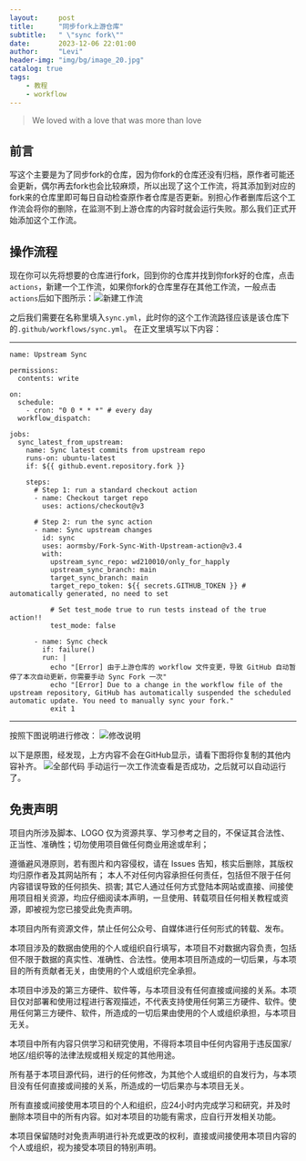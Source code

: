 ```yaml
---
layout:     post
title:      "同步fork上游仓库" 
subtitle:   " \"sync fork\""
date:       2023-12-06 22:01:00
author:     "Levi"
header-img: "img/bg/image_20.jpg"
catalog: true
tags:
    - 教程 
    - workflow
---
```


> We loved with a love that was more than love



## 前言

写这个主要是为了同步fork的仓库，因为你fork的仓库还没有归档，原作者可能还会更新，偶尔再去fork也会比较麻烦，所以出现了这个工作流，将其添加到对应的fork来的仓库里即可每日自动检查原作者仓库是否更新。别担心作者删库后这个工作流会将你的删除，在监测不到上游仓库的内容时就会运行失败。那么我们正式开始添加这个工作流。

## 操作流程

现在你可以先将想要的仓库进行fork，回到你的仓库并找到你fork好的仓库，点击`actions`，新建一个工作流，如果你fork的仓库里存在其他工作流，一般点击`actions`后如下图所示：![新建工作流]({{site.baseurl}}/img/syncworkflow/createworkflow.png)

之后我们需要在名称里填入`sync.yml`，此时你的这个工作流路径应该是该仓库下的`.github/workflows/sync.yml`。
在正文里填写以下内容：
****
````
name: Upstream Sync

permissions:
  contents: write

on:
  schedule:
    - cron: "0 0 * * *" # every day
  workflow_dispatch:

jobs:
  sync_latest_from_upstream:
    name: Sync latest commits from upstream repo
    runs-on: ubuntu-latest
    if: ${{ github.event.repository.fork }}

    steps:
      # Step 1: run a standard checkout action
      - name: Checkout target repo
        uses: actions/checkout@v3

      # Step 2: run the sync action
      - name: Sync upstream changes
        id: sync
        uses: aormsby/Fork-Sync-With-Upstream-action@v3.4
        with:
          upstream_sync_repo: wd210010/only_for_happly
          upstream_sync_branch: main
          target_sync_branch: main
          target_repo_token: ${{ secrets.GITHUB_TOKEN }} # automatically generated, no need to set

          # Set test_mode true to run tests instead of the true action!!
          test_mode: false

      - name: Sync check
        if: failure()
        run: |
          echo "[Error] 由于上游仓库的 workflow 文件变更，导致 GitHub 自动暂停了本次自动更新，你需要手动 Sync Fork 一次"
          echo "[Error] Due to a change in the workflow file of the upstream repository, GitHub has automatically suspended the scheduled automatic update. You need to manually sync your fork."
          exit 1
````
****
按照下图说明进行修改：
![修改说明]({{site.baseurl}}/img/syncworkflow/modification.png)

以下是原图，经发现，上方内容不会在GitHub显示，请看下图将你复制的其他内容补齐。
![全部代码]({{site.baseurl}}/img/syncworkflow/sync.jpg)
手动运行一次工作流查看是否成功，之后就可以自动运行了。

## 免责声明

项目内所涉及脚本、LOGO 仅为资源共享、学习参考之目的，不保证其合法性、正当性、准确性；切勿使用项目做任何商业用途或牟利；

遵循避风港原则，若有图片和内容侵权，请在 Issues 告知，核实后删除，其版权均归原作者及其网站所有；
本人不对任何内容承担任何责任，包括但不限于任何内容错误导致的任何损失、损害;
其它人通过任何方式登陆本网站或直接、间接使用项目相关资源，均应仔细阅读本声明，一旦使用、转载项目任何相关教程或资源，即被视为您已接受此免责声明。

本项目内所有资源文件，禁止任何公众号、自媒体进行任何形式的转载、发布。

本项目涉及的数据由使用的个人或组织自行填写，本项目不对数据内容负责，包括但不限于数据的真实性、准确性、合法性。使用本项目所造成的一切后果，与本项目的所有贡献者无关，由使用的个人或组织完全承担。

本项目中涉及的第三方硬件、软件等，与本项目没有任何直接或间接的关系。本项目仅对部署和使用过程进行客观描述，不代表支持使用任何第三方硬件、软件。使用任何第三方硬件、软件，所造成的一切后果由使用的个人或组织承担，与本项目无关。

本项目中所有内容只供学习和研究使用，不得将本项目中任何内容用于违反国家/地区/组织等的法律法规或相关规定的其他用途。

所有基于本项目源代码，进行的任何修改，为其他个人或组织的自发行为，与本项目没有任何直接或间接的关系，所造成的一切后果亦与本项目无关。

所有直接或间接使用本项目的个人和组织，应24小时内完成学习和研究，并及时删除本项目中的所有内容。如对本项目的功能有需求，应自行开发相关功能。

本项目保留随时对免责声明进行补充或更改的权利，直接或间接使用本项目内容的个人或组织，视为接受本项目的特别声明。
